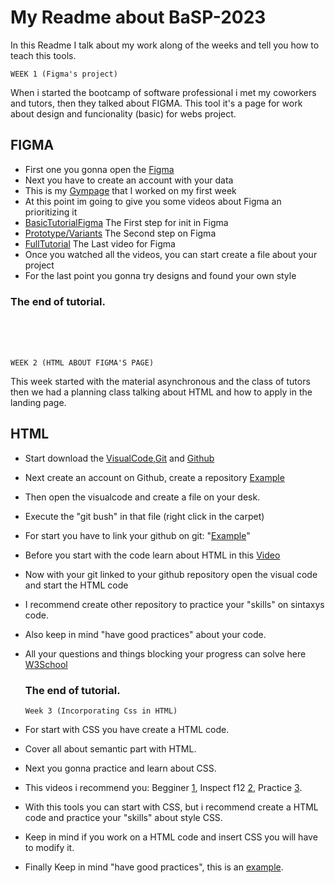 # My Readme about BaSP-2023

In this Readme I talk about my work along of the weeks and tell you how to teach this tools.

``` 
WEEK 1 (Figma's project)
```

When i started the bootcamp of software professional i met my coworkers and tutors, then they talked about FIGMA.
This tool it's a page for work about design and funcionality (basic) for webs project.


## FIGMA

- First one you gonna open the [Figma](https://www.figma.com) 
- Next you have to create an account with your data
- This is my [Gympage](https://www.figma.com/file/qVvOSwgA0WmUkM7e2ygRIN/UI-kit-RR?node-id=1398-1581&t=rXO9bJBLyV9CbjBq-0) that I worked on my first week
- At this point im going to give you some videos about Figma an prioritizing it
- [BasicTutorialFigma](https://www.youtube.com/watch?v=FTFaQWZBqQ8&t=287s&ab_channel=AJ%26Smart) The First step for init in Figma
- [Prototype/Variants](https://www.youtube.com/watch?v=jHCGjxB7EYk&ab_channel=DesignCourse) The Second step on Figma
- [FullTutorial](https://www.youtube.com/watch?v=kbZejnPXyLM&ab_channel=BringYourOwnLaptop) The Last video for Figma
- Once you watched all the videos, you can start create a file about your project
- For the last point you gonna try designs and found your own style
### The end of tutorial.
<br>
<br>
<br>

```
WEEK 2 (HTML ABOUT FIGMA'S PAGE)
```

This week started with the material asynchronous and the class of tutors then we had a planning class talking about HTML and how to apply in the landing page.


## HTML

- Start download the [VisualCode](https://code.visualstudio.com/Download),[Git](https://git-scm.com/downloads) and [Github](https://github.com/)
- Next create an account on Github, create a repository [Example](https://www.youtube.com/watch?v=vGK-lWIs3sA&ab_channel=RadiumRocketLearning)
- Then open the visualcode and create a file on your desk.
- Execute the "git bush" in that file (right click in the carpet)
- For start you have to link your github on git: "[Example](https://www.youtube.com/watch?v=SWYqp7iY_Tc&ab_channel=TraversyMedia)"
- Before you start with the code learn about HTML in this [Video](https://www.youtube.com/watch?v=UB1O30fR-EE&ab_channel=TraversyMedia)
- Now with your git linked to your github repository open the visual code and start the HTML code
- I recommend create other repository to practice your "skills" on sintaxys code.
- Also keep in mind "have good practices" about your code.
- All your questions and things blocking your progress can solve here [W3School](https://www.w3schools.com/html/html_intro.asp)
  
  ### The end of tutorial.

  ```
  Week 3 (Incorporating Css in HTML)
  ```
- For start with CSS you have create a HTML code.
- Cover all about semantic part with HTML.
- Next you gonna practice and learn about CSS.
- This videos i recommend you: Begginer [1](https://www.youtube.com/watch?v=yfoY53QXEnI&ab_channel=TraversyMedia), Inspect f12 [2](https://www.youtube.com/watch?v=vs63yeOkT3I&ab_channel=ITeachBlogging), Practice [3](https://www.w3schools.com/css/default.asp).
- With this tools you can start with CSS, but i recommend create a HTML code and practice your "skills" about style CSS.
- Keep in mind if you work on a HTML code and insert CSS you will have to modify it.
- Finally Keep in mind "have good practices", this is an [example](https://drive.google.com/file/d/14iiFRQUHb2dJYh-9injrDomw6Hq-HfEp/view).
 



